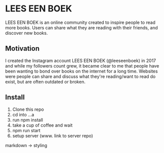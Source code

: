 # LEES EEN BOEK

LEES EEN BOEK is an online community created to inspire people to read more books. Users can share what they are reading with their friends, and discover new books.

## Motivation

I created the Instagram account LEES EEN BOEK (@leeseenboek) in 2017 and while my followers count grew, it became clear to me that people have been wanting to bond over books on the internet for a long time. Websites were people can share and discuss what they're reading/want to read do exist, but are often outdated or broken.

## Install

1. Clone this repo
2. cd into ...a
3. run npm install
4. take a cup of coffee and wait
5. npm run start
6. setup server (www. link to server repo)

markdown -> styling
